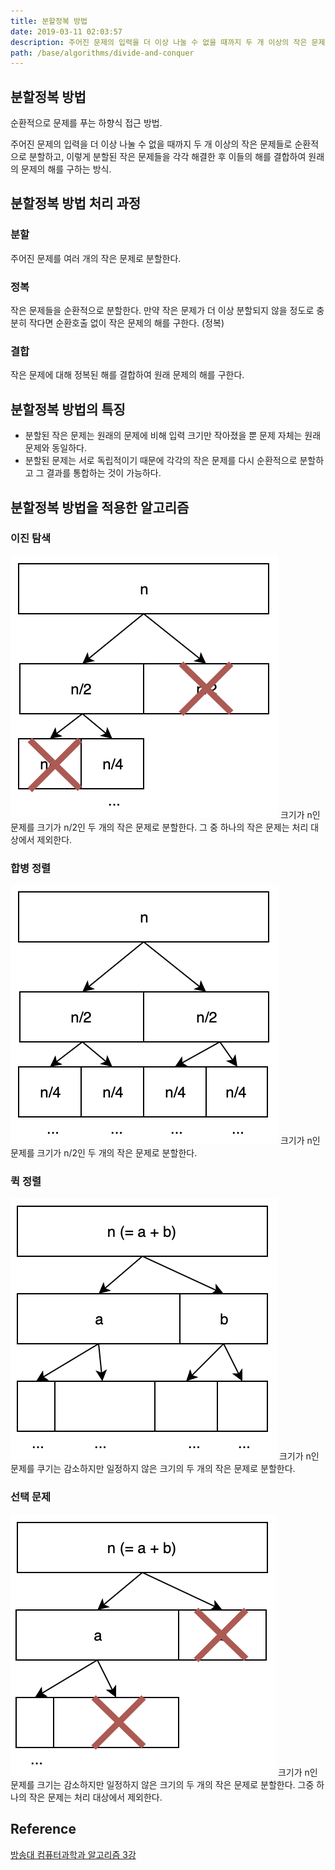 ```yaml
---
title: 분할정복 방법
date: 2019-03-11 02:03:57
description: 주어진 문제의 입력을 더 이상 나눌 수 없을 때까지 두 개 이상의 작은 문제들로 순환적으로 분할하고, 이렇게 분할된 작은 문제들을 각각 해결한 후 이들의 해를 결합하여 원래의 문제의 해를 구하는 방식.
path: /base/algorithms/divide-and-conquer
---
```


## 분할정복 방법

순환적으로 문제를 푸는 하향식 접근 방법.

주어진 문제의 입력을 더 이상 나눌 수 없을 때까지 두 개 이상의 작은 문제들로 순환적으로 분할하고, 이렇게 분할된 작은 문제들을 각각 해결한 후 이들의 해를 결합하여 원래의 문제의 해를 구하는 방식.

## 분할정복 방법 처리 과정

### 분할

주어진 문제를 여러 개의 작은 문제로 분할한다.

### 정복

작은 문제들을 순환적으로 분할한다. 만약 작은 문제가 더 이상 분할되지 않을 정도로 충분히 작다면 순환호출 없이 작은 문제의 해를 구한다. (정복)

### 결합

작은 문제에 대해 정복된 해를 결합하여 원래 문제의 해를 구한다.

## 분할정복 방법의 특징

- 분할된 작은 문제는 원래의 문제에 비해 입력 크기만 작아졌을 뿐 문제 자체는 원래 문제와 동일하다.
- 분할된 문제는 서로 독립적이기 때문에 각각의 작은 문제를 다시 순환적으로 분할하고 그 결과를 통합하는 것이 가능하다.

## 분할정복 방법을 적용한 알고리즘

### 이진 탐색

![이진 탐색](../images/base/algorithms-divide-and-conquer-1.png)
크기가 n인 문제를 크기가 n/2인 두 개의 작은 문제로 분할한다. 그 중 하나의 작은 문제는 처리 대상에서 제외한다.

### 합병 정렬

![합병 정렬](../images/base/algorithms-divide-and-conquer-2.png)
크기가 n인 문제를 크기가 n/2인 두 개의 작은 문제로 분할한다.

### 퀵 정렬

![퀵 정렬](../images/base/algorithms-divide-and-conquer-3.png)
크기가 n인 문제를 쿠기는 감소하지만 일정하지 않은 크기의 두 개의 작은 문제로 분할한다.

### 선택 문제

![선택 문제](../images/base/algorithms-divide-and-conquer-4.png)
크기가 n인 문제를 크기는 감소하지만 일정하지 않은 크기의 두 개의 작은 문제로 분할한다. 그중 하나의 작은 문제는 처리 대상에서 제외한다.

## Reference

[방송대 컴퓨터과학과 알고리즘 3강](http://press.knou.ac.kr/goods/textBookView.do?condCmdtCode=9788920026935&condLscValue=001&condYr=&condSmst=)
